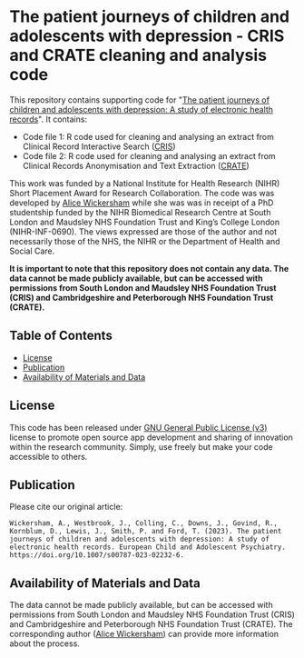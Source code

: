 
# The patient journeys of children and adolescents with depression - CRIS and CRATE cleaning and analysis code

This repository contains supporting code for "[The patient journeys of children and adolescents with depression: A study of electronic health records](https://doi.org/10.1007/s00787-023-02232-6)". It contains:

 - Code file 1: R code used for cleaning and analysing an extract from Clinical Record Interactive Search ([CRIS](https://www.maudsleybrc.nihr.ac.uk/facilities/clinical-record-interactive-search-cris/)) 
  - Code file 2: R code used for cleaning and analysing an extract from Clinical Records Anonymisation and Text Extraction ([CRATE](https://cambridgebrc.nihr.ac.uk/publications/clinical-records-anonymisation-and-text-extraction-crate-an-open-source-software-system/))

This work was funded by a National Institute for Health Research (NIHR) Short Placement Award for Research Collaboration. The code was was developed by [Alice Wickersham](https://www.kcl.ac.uk/people/alice-wickersham) while she was was in receipt of a PhD studentship funded by the NIHR Biomedical Research Centre at South London and Maudsley NHS Foundation Trust and King’s College London (NIHR-INF-0690). The views expressed are those of the author and not necessarily those of the NHS, the NIHR or the Department of Health and Social Care.

**It is important to note that this repository does not contain any data. The data cannot be made publicly available, but can be accessed with permissions from South London and Maudsley NHS Foundation Trust (CRIS) and Cambridgeshire and Peterborough NHS Foundation Trust (CRATE).** 

## Table of Contents

- [License](#license)
- [Publication](#publication)
- [Availability of Materials and Data](#availability-of-materials-and-data)


## License

This code has been released under [GNU General Public License (v3)](https://www.gnu.org/licenses/gpl-3.0.en.html) license to promote open source app development and sharing of innovation within the research community. Simply, use freely but make your code accessible to others.

## Publication

Please cite our original article:

```
Wickersham, A., Westbrook, J., Colling, C., Downs, J., Govind, R., Kornblum, D., Lewis, J., Smith, P. and Ford, T. (2023). The patient journeys of children and adolescents with depression: A study of electronic health records. European Child and Adolescent Psychiatry. https://doi.org/10.1007/s00787-023-02232-6.
```


## Availability of Materials and Data

The data cannot be made publicly available, but can be accessed with permissions from South London and Maudsley NHS Foundation Trust (CRIS) and Cambridgeshire and Peterborough NHS Foundation Trust (CRATE). The corresponding author ([Alice Wickersham](mailto:alice.wickersham@kcl.ac.uk)) can provide more information about the process.

